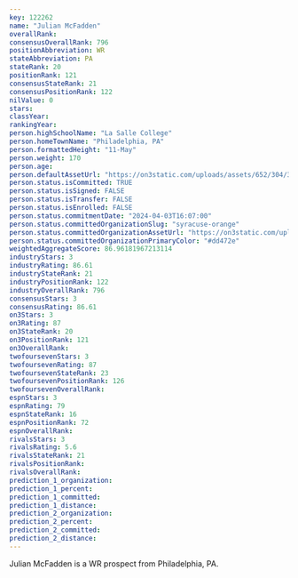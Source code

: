 ```yaml
---
key: 122262
name: "Julian McFadden"
overallRank: 
consensusOverallRank: 796
positionAbbreviation: WR
stateAbbreviation: PA
stateRank: 20
positionRank: 121
consensusStateRank: 21
consensusPositionRank: 122
nilValue: 0
stars: 
classYear: 
rankingYear: 
person.highSchoolName: "La Salle College"
person.homeTownName: "Philadelphia, PA"
person.formattedHeight: "11-May"
person.weight: 170
person.age: 
person.defaultAssetUrl: "https://on3static.com/uploads/assets/652/304/304652.png"
person.status.isCommitted: TRUE
person.status.isSigned: FALSE
person.status.isTransfer: FALSE
person.status.isEnrolled: FALSE
person.status.commitmentDate: "2024-04-03T16:07:00"
person.status.committedOrganizationSlug: "syracuse-orange"
person.status.committedOrganizationAssetUrl: "https://on3static.com/uploads/assets/260/150/150260.svg"
person.status.committedOrganizationPrimaryColor: "#dd472e"
weightedAggregateScore: 86.96181967213114
industryStars: 3
industryRating: 86.61
industryStateRank: 21
industryPositionRank: 122
industryOverallRank: 796
consensusStars: 3
consensusRating: 86.61
on3Stars: 3
on3Rating: 87
on3StateRank: 20
on3PositionRank: 121
on3OverallRank: 
twofoursevenStars: 3
twofoursevenRating: 87
twofoursevenStateRank: 23
twofoursevenPositionRank: 126
twofoursevenOverallRank: 
espnStars: 3
espnRating: 79
espnStateRank: 16
espnPositionRank: 72
espnOverallRank: 
rivalsStars: 3
rivalsRating: 5.6
rivalsStateRank: 21
rivalsPositionRank: 
rivalsOverallRank: 
prediction_1_organization: 
prediction_1_percent: 
prediction_1_committed: 
prediction_1_distance: 
prediction_2_organization: 
prediction_2_percent: 
prediction_2_committed: 
prediction_2_distance: 
---
```

Julian McFadden is a WR prospect from Philadelphia, PA.